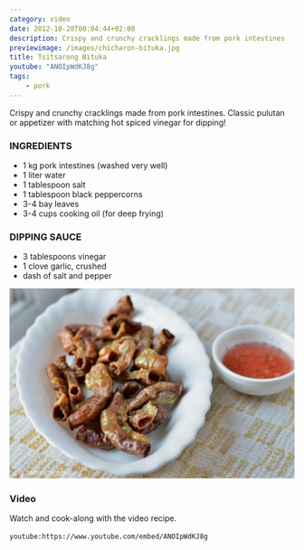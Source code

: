 ```yaml
---
category: video
date: 2012-10-20T00:04:44+02:00
description: Crispy and crunchy cracklings made from pork intestines
previewimage: /images/chicharon-bituka.jpg
title: Tsitsarong Bituka
youtube: "ANOIpWdKJ8g"
tags:
    - pork
---
```


Crispy and crunchy cracklings made from pork intestines. Classic pulutan or appetizer with matching hot spiced vinegar for dipping!

### INGREDIENTS
* 1 kg pork intestines (washed very well)
* 1 liter water
* 1 tablespoon salt
* 1 tablespoon black peppercorns
* 3-4 bay leaves
* 3-4 cups cooking oil (for deep frying)

### DIPPING SAUCE
* 3 tablespoons vinegar
* 1 clove garlic, crushed
* dash of salt and pepper

![Crispy and crunchy cracklings with spiced vinegar dip](/images/chicharon-bituka.jpg)

### Video
Watch and cook-along with the video recipe.

`youtube:https://www.youtube.com/embed/ANOIpWdKJ8g`

